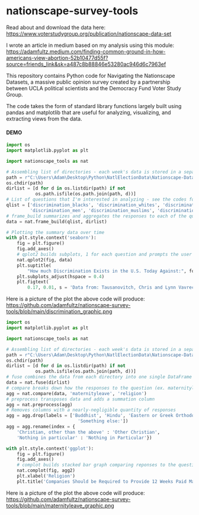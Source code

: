 # nationscape-survey-tools
Read about and download the data here: https://www.voterstudygroup.org/publication/nationscape-data-set 

I wrote an article in medium based on my analysis using this module: https://adamfultz.medium.com/finding-common-ground-in-how-americans-view-abortion-52b10477d55f?source=friends_link&sk=a487c8b88846e53280ac946d6c7963ef

This repository contains Python code for Navigating the Nationscape Datasets, a massive public opinion survey created by a partnership between UCLA political scientists and the Democracy Fund Voter Study Group. 

The code takes the form of standard library functions largely built using pandas and matplotlib that are useful for analyzing, visualizing, and extracting views from the data.

#### DEMO
```python
import os
import matplotlib.pyplot as plt

import nationscape_tools as nat

# Assembling list of directories - each week's data is stored in a separate directory named nsYYYYMMDD (year, month, starting day)
path = r"C:\Users\Adam\Desktop\Python\NatlElectionData\Nationscape-DataRelease_WeeklyMaterials_DTA\combined"
os.chdir(path)
dirlist = [d for d in os.listdir(path) if not 
           os.path.isfile(os.path.join(path, d))]
# List of questions that I'm interested in analyzing - see the codes for each question in the codebook PDF file in each week's directory
qlist = ['discrimination_blacks', 'discrimination_whites', 'discrimination_women',
         'discrimination_men', 'discrimination_muslims', 'discrimination_christians']
# frame_build summarizes and aggregates the responses to each of the questions we're interested in by combining the data in each directory
data = nat.frame_build(qlist, dirlist)

# Plotting the summary data over time
with plt.style.context('seaborn'):
    fig = plt.figure()
    fig.add_axes()
    # qplot2 builds subplots, 1 for each question and prompts the user if they want to create a unique title for each subplot
    nat.qplot2(fig, data)
    plt.suptitle(
        "How much Discrimination Exists in the U.S. Today Against:", fontsize = 16)
    plt.subplots_adjust(hspace = 0.4)
    plt.figtext(
        0.17, 0.01, s = 'Data from: Tausanovitch, Chris and Lynn Vavreck. 2020. Democracy Fund + UCLA Nationscape. Retrieved from https://www.voterstudygroup.org/publication/nationscape-data-set.')   
```
Here is a picture of the plot the above code will produce:
https://github.com/adamfultz/nationscape-survey-tools/blob/main/discrimination_graphic.png

```python
import os
import matplotlib.pyplot as plt

import nationscape_tools as nat

# Assembling list of directories - each week's data is stored in a separate directory named nsYYYYMMDD (year, month, starting day)
path = r"C:\Users\Adam\Desktop\Python\NatlElectionData\Nationscape-DataRelease_WeeklyMaterials_DTA\combined"
os.chdir(path)
dirlist = [d for d in os.listdir(path) if not 
           os.path.isfile(os.path.join(path, d))]
# fuse combines the data from each directory into one single DataFrame
data = nat.fuse(dirlist)
# compare breaks down how the responses to the question (ex. maternityleave) vary based on the identity of the respondants (ex. religion)
agg = nat.compare(data, 'maternityleave', 'religion')
# preprocess transposes data and adds a summation column
agg = nat.preprocess(agg)
# Removes columns with a nearly-negligible quantity of responses
agg = agg.drop(labels = ['Buddhist', 'Hindu', 'Eastern or Greek Orthodox',
                           'Something else:'])
agg = agg.rename(index = {
    'Christian, other than the above' : 'Other Christian',
    'Nothing in particular' : 'Nothing in Particular'})

with plt.style.context('ggplot'):
    fig = plt.figure()
    fig.add_axes()
    # complot builds stacked bar graph comparing reponses to the question by the respondant's identity
    nat.complot(fig, agg2)
    plt.xlabel('Religion')
    plt.title('Companies Should be Required to Provide 12 Weeks Paid Maternity Leave')
```
Here is a picture of the plot the above code will produce:
https://github.com/adamfultz/nationscape-survey-tools/blob/main/maternityleave_graphic.png

